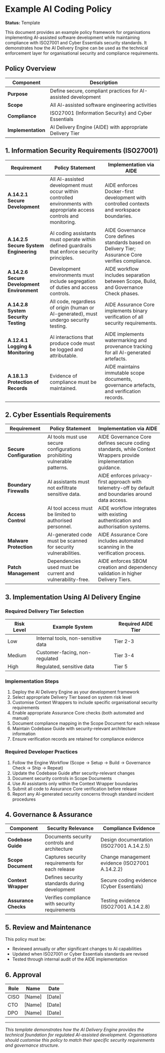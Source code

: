 # Example AI Coding Policy

**Status:** Template

This document provides an example policy framework for organisations implementing AI-assisted software development while maintaining compliance with ISO27001 and Cyber Essentials security standards. It demonstrates how the AI Delivery Engine can be used as the technical enforcement layer for organisational security and compliance requirements.

## Policy Overview

| Component | Description |
|-----------|-------------|
| **Purpose** | Define secure, compliant practices for AI-assisted development |
| **Scope** | All AI-assisted software engineering activities |
| **Compliance** | ISO27001 (Information Security) and Cyber Essentials |
| **Implementation** | AI Delivery Engine (AIDE) with appropriate Delivery Tier |

## 1. Information Security Requirements (ISO27001)

| Requirement | Policy Statement | Implementation via AIDE |
|-------------|------------------|-------------------------|
| **A.14.2.1 Secure Development** | All AI-assisted development must occur within controlled environments with appropriate access controls and monitoring. | AIDE enforces Docker-first development with controlled contexts and workspace boundaries. |
| **A.14.2.5 Secure System Engineering** | AI coding assistants must operate within defined guardrails that enforce security principles. | AIDE Governance Core defines standards based on Delivery Tier; Assurance Core verifies compliance. |
| **A.14.2.6 Secure Development Environment** | Development environments must include segregation of duties and access controls. | AIDE workflow includes separation between Scope, Build, and Governance Check phases. |
| **A.14.2.8 System Security Testing** | All code, regardless of origin (human or AI-generated), must undergo security testing. | AIDE Assurance Core implements binary verification of all security requirements. |
| **A.12.4.1 Logging & Monitoring** | AI interactions that produce code must be logged and attributable. | AIDE implements watermarking and provenance tracking for all AI-generated artefacts. |
| **A.18.1.3 Protection of Records** | Evidence of compliance must be maintained. | AIDE maintains immutable scope documents, governance artefacts, and verification records. |

## 2. Cyber Essentials Requirements

| Requirement | Policy Statement | Implementation via AIDE |
|-------------|------------------|-------------------------|
| **Secure Configuration** | AI tools must use secure configurations prohibiting vulnerable patterns. | AIDE Governance Core defines secure coding standards, while Context Wrappers provide implementation guidance. |
| **Boundary Firewalls** | AI assistants must not exfiltrate sensitive data. | AIDE enforces privacy-first approach with telemetry-off by default and boundaries around data access. |
| **Access Control** | AI tool access must be limited to authorised personnel. | AIDE workflow integrates with existing authentication and authorisation systems. |
| **Malware Protection** | AI-generated code must be scanned for security vulnerabilities. | AIDE Assurance Core includes automated scanning in the verification process. |
| **Patch Management** | Dependencies used must be current and vulnerability-free. | AIDE enforces SBOM creation and dependency validation in higher Delivery Tiers. |

## 3. Implementation Using AI Delivery Engine

### Required Delivery Tier Selection

| Risk Level | Example System | Required AIDE Tier |
|------------|----------------|-------------------|
| Low | Internal tools, non-sensitive data | Tier 2-3 |
| Medium | Customer-facing, non-regulated | Tier 3-4 |
| High | Regulated, sensitive data | Tier 5 |

### Implementation Steps

1. Deploy the AI Delivery Engine as your development framework
2. Select appropriate Delivery Tier based on system risk level
3. Customise Context Wrappers to include specific organisational security requirements
4. Enable appropriate Assurance Core checks (both automated and manual)
5. Document compliance mapping in the Scope Document for each release
6. Maintain Codebase Guide with security-relevant architecture information
7. Ensure verification records are retained for compliance evidence

### Required Developer Practices

1. Follow the Engine Workflow (Scope → Setup → Build → Governance Check → Ship → Repeat)
2. Update the Codebase Guide after security-relevant changes
3. Document security controls in Scope Documents
4. Use AI assistants only within the Context Wrapper boundaries
5. Submit all code to Assurance Core verification before release
6. Report any AI-generated security concerns through standard incident procedures

## 4. Governance & Assurance

| Component | Security Relevance | Compliance Evidence |
|-----------|-------------------|---------------------|
| **Codebase Guide** | Documents security controls and architecture | Design documentation (ISO27001 A.14.2.5) |
| **Scope Document** | Captures security requirements for each release | Change management evidence (ISO27001 A.14.2.2) |
| **Context Wrapper** | Defines security standards during development | Secure coding evidence (Cyber Essentials) |
| **Assurance Checks** | Verifies compliance with security requirements | Testing evidence (ISO27001 A.14.2.8) |

## 5. Review and Maintenance

This policy must be:
- Reviewed annually or after significant changes to AI capabilities
- Updated when ISO27001 or Cyber Essentials standards are revised
- Tested through internal audit of the AIDE implementation

## 6. Approval

| Role | Name | Date |
|------|------|------|
| CISO | [Name] | [Date] |
| CTO | [Name] | [Date] |
| DPO | [Name] | [Date] |

---

*This template demonstrates how the AI Delivery Engine provides the technical foundation for regulated AI-assisted development. Organisations should customise this policy to match their specific security requirements and governance structure.* 